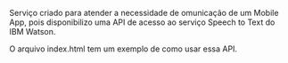 Serviço criado para atender a necessidade de omunicação de um Mobile App, pois disponibilizo uma API de acesso ao serviço Speech to Text do IBM Watson.

O arquivo index.html tem um exemplo de como usar essa API.
